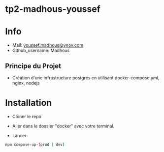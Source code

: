 # tp2-madhous-youssef

# Info

- Mail: youssef.madhous@ynov.com
- Github_username: Madhous

## Principe du Projet
- Création d'une infrastructure postgres en utilisant docker-compose.yml, nginx, nodejs

# Installation

- Cloner le repo

- Aller dans le dossier "docker" avec votre terminal.

- Lancer:

```bash
npm compose-up-(prod | dev)
````
